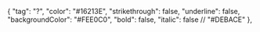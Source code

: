 {
"tag": "?",
"color": "#16213E",
"strikethrough": false,
"underline": false,
"backgroundColor": "#FEE0C0",
"bold": false,
"italic": false
// "#DEBACE"
},
